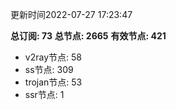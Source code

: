 更新时间2022-07-27 17:23:47

**总订阅: 73**
**总节点: 2665**
**有效节点: 421**
- v2ray节点: 58
- ss节点: 309
- trojan节点: 53
- ssr节点: 1
